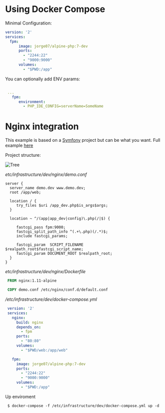 # Using Docker Compose

Minimal Configuration:

```YAML
version: '2'
services:
  fpm:
      image: jorge07/alpine-php:7-dev
      ports:
        - "2244:22"
        - "9000:9000"
      volumes:
        - "$PWD:/app"
```

You can optionally add ENV params:

```YAML

 ...
   fpm:
      environment:
        - PHP_IDE_CONFIG=serverName=SomeName
```

# Nginx integration

This example is based on a [Symfony](http://symfony.com/) project but can be what you want. Full example [here](https://github.com/jorge07/ddd-playground)

Project structure:

![Tree](https://raw.githubusercontent.com/jorge07/alpine-php/master/doc/images/folder-structure.png)

*etc/infrastructure/dev/nginx/demo.conf*

```nginx
server {
  server_name demo.dev www.demo.dev;
  root /app/web;

  location / {
     try_files $uri /app_dev.php$is_args$args;
  }

  location ~ ^/(app|app_dev|config)\.php(/|$) {

     fastcgi_pass fpm:9000;
     fastcgi_split_path_info ^(.+\.php)(/.*)$;
     include fastcgi_params;

     fastcgi_param  SCRIPT_FILENAME  $realpath_root$fastcgi_script_name;
     fastcgi_param DOCUMENT_ROOT $realpath_root;
  }
}
```

*etc/infrastructure/dev/nginx/Dockerfile*

```Dockerfile
 FROM nginx:1.11-alpine

 COPY demo.conf /etc/nginx/conf.d/default.conf
```

*/etc/infrastructure/dev/docker-compose.yml*

```YAML
 version: '2'
 services:
   nginx:
     build: nginx
     depends_on:
       - fpm
     ports:
       - "80:80"
     volumes:
       - "$PWD/web:/app/web"

   fpm:
     image: jorge07/alpine-php:7-dev
     ports:
       - "2244:22"
       - "9000:9000"
     volumes:
       - "$PWD:/app"
```

Up enviroment

```
 $ docker-compose -f /etc/infrastructure/dev/docker-compose.yml up -d
 
```

